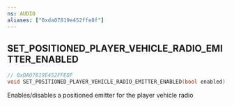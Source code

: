 ```yaml
---
ns: AUDIO
aliases: ["0xda07819e452ffe8f"]
---
```

## SET_POSITIONED_PLAYER_VEHICLE_RADIO_EMITTER_ENABLED

```c
// 0xDA07819E452FFE8F
void SET_POSITIONED_PLAYER_VEHICLE_RADIO_EMITTER_ENABLED(bool enabled);
```

Enables/disables a positioned emitter for the player vehicle radio

